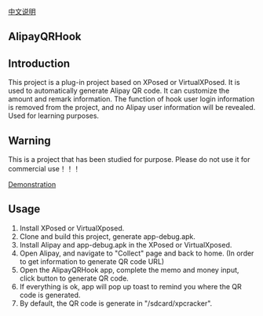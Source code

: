 [中文说明](https://github.com/wayu002/AlipayQRHook/blob/master/CHINESE.md)

AlipayQRHook
-------

Introduction
-------
This project is a plug-in project based on XPosed or VirtualXPosed. It is used to automatically generate Alipay QR code. It can customize the amount and remark information. The function of hook user login information is removed from the project, and no Alipay user information will be revealed. Used for learning purposes.

Warning
------
This is a project that has been studied for purpose. Please do not use it for commercial use！！！

[Demonstration](https://github.com/wayu002/AlipayQRHook/blob/master/record.gif)

Usage
------
1. Install XPosed or VirtualXposed.
2. Clone and build this project, generate app-debug.apk.
3. Install Alipay and app-debug.apk in the XPosed or VirtualXposed.
4. Open Alipay, and navigate to "Collect" page and back to home. (In order to get information to generate QR code URL)
5. Open the AlipayQRHook app, complete the memo and money input, click button to generate QR code.
6. If everything is ok, app will pop up toast to remind you where the QR code is generated.
7. By default, the QR code is generate in "/sdcard/xpcracker".
